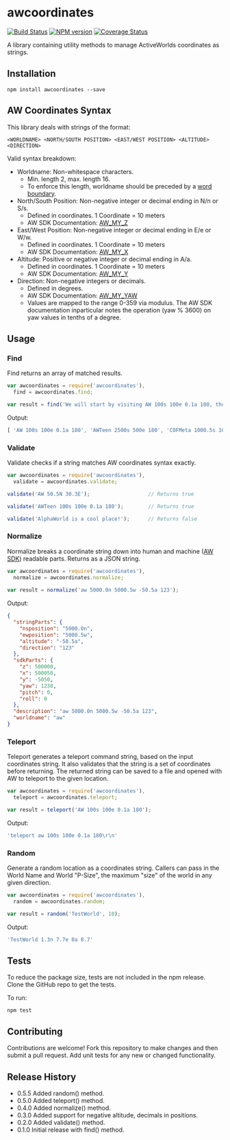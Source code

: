 awcoordinates
=========

[![Build Status](https://travis-ci.org/AnthonyNeace/awcoordinates.svg?branch=master)](https://travis-ci.org/AnthonyNeace/awcoordinates)
[![NPM version](https://badge.fury.io/js/awcoordinates.svg)](https://www.npmjs.com/package/awcoordinates)
[![Coverage Status](https://coveralls.io/repos/AnthonyNeace/awcoordinates/badge.svg)](https://coveralls.io/r/AnthonyNeace/awcoordinates)

A library containing utility methods to manage ActiveWorlds coordinates as strings. 

## Installation

    npm install awcoordinates --save

## AW Coordinates Syntax

This library deals with strings of the format:

    <WORLDNAME> <NORTH/SOUTH POSITION> <EAST/WEST POSITION> <ALTITUDE> <DIRECTION>
    
Valid syntax breakdown:

* Worldname: Non-whitespace characters. 
  * Min. length 2, max. length 16. 
  * To enforce this length, worldname should be preceded by a [word boundary](https://developer.mozilla.org/en-US/docs/Web/JavaScript/Guide/Regular_Expressions#special-word-boundary).
* North/South Position: Non-negative integer or decimal ending in N/n or S/s.
  * Defined in coordinates.  1 Coordinate = 10 meters
  * AW SDK Documentation: [AW_MY_Z](http://wiki.activeworlds.com/index.php?title=AW_MY_Z)
* East/West Position: Non-negative integer or decimal ending in E/e or W/w.
  * Defined in coordinates.  1 Coordinate = 10 meters
  * AW SDK Documentation: [AW_MY_X](http://wiki.activeworlds.com/index.php?title=AW_MY_X)
* Altitude: Positive or negative integer or decimal ending in A/a.
  * Defined in coordinates.  1 Coordinate = 10 meters
  * AW SDK Documentation: [AW_MY_Y](http://wiki.activeworlds.com/index.php?title=AW_MY_Y)
* Direction: Non-negative integers or decimals. 
  * Defined in degrees.
  * AW SDK Documentation: [AW_MY_YAW](http://wiki.activeworlds.com/index.php?title=AW_MY_YAW)
  * Values are mapped to the range 0-359 via modulus. The AW SDK documentation inparticular notes the operation (yaw % 3600) on yaw values in tenths of a degree.

## Usage

### Find

Find returns an array of matched results.

```javascript
var awcoordinates = require('awcoordinates'),
  find = awcoordinates.find;

var result = find('We will start by visiting AW 100s 100e 0.1a 180, then AWTeen 2500s 500e 180, and finally COFMeta 1000.5s 1000.5e -10a 270!');
```

Output:
```javascript
[ 'AW 100s 100e 0.1a 180', 'AWTeen 2500s 500e 180', 'COFMeta 1000.5s 1000.5e -10a 270' ]
```
    
### Validate

Validate checks if a string matches AW coordinates syntax exactly.

```javascript
var awcoordinates = require('awcoordinates'),
  validate = awcoordinates.validate;

validate('AW 50.5N 30.3E');                   // Returns true

validate('AWTeen 100s 100e 0.1a 180');        // Returns true

validate('AlphaWorld is a cool place!');      // Returns false
```
    
### Normalize

Normalize breaks a coordinate string down into human and machine ([AW SDK](http://wiki.activeworlds.com/index.php?title=SDK)) readable parts. Returns as a JSON string.

```javascript
var awcoordinates = require('awcoordinates'),
  normalize = awcoordinates.normalize;      
  
var result = normalize('aw 5000.0n 5000.5w -50.5a 123');
```

Output:
    
```json
{
  "stringParts": {
    "nsposition": "5000.0n",
    "ewposition": "5000.5w",
    "altitude": "-50.5a",
    "direction": "123"
  },
  "sdkParts": {
    "z": 500000,
    "x": 500050,
    "y": -5050,
    "yaw": 1230,
    "pitch": 0,
    "roll": 0
  },
  "description": "aw 5000.0n 5000.5w -50.5a 123",
  "worldname": "aw"
}      
```
    
### Teleport

Teleport generates a teleport command string, based on the input coordinates string. It also validates that the string is a set of coordinates before returning. The returned string can be saved to a file and opened with AW to teleport to the given location.

```javascript
var awcoordinates = require('awcoordinates'),
  teleport = awcoordinates.teleport;

var result = teleport('AW 100s 100e 0.1a 180');     
```  
    
Output:

```javascript
'teleport aw 100s 100e 0.1a 180\r\n'
```

### Random

Generate a random location as a coordinates string. Callers can pass in the World Name and World "P-Size", the maximum "size" of the world in any given direction.

```javascript
var awcoordinates = require('awcoordinates'),
  random = awcoordinates.random;

var result = random('TestWorld', 10);     
```  
    
Output:

```javascript
'TestWorld 1.3n 7.7e 0a 8.7'
```

## Tests

To reduce the package size, tests are not included in the npm release.  Clone the GitHub repo to get the tests.

To run:

    npm test

## Contributing

Contributions are welcome! Fork this repository to make changes and then submit a pull request.  Add unit tests for any new or changed functionality.

## Release History

* 0.5.5 Added random() method.
* 0.5.0 Added teleport() method.
* 0.4.0 Added normalize() method.
* 0.3.0 Added support for negative altitude, decimals in positions.
* 0.2.0 Added validate() method.
* 0.1.0 Initial release with find() method.
